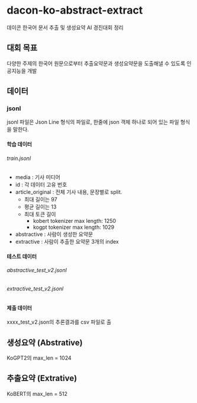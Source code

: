 # dacon-ko-abstract-extract
데이콘 한국어 문서 추출 및 생성요약 AI 경진대회 정리
## 대회 목표
다양한 주제의 한국어 원문으로부터 추출요약문과 생성요약문을 도출해낼 수 있도록 인공지능을 개발

## 데이터 
### jsonl
jsonl 파일은 Json Line 형식의 파일로, 한줄에 json 객체 하나로 되어 있는 파일 형식을 말한다. 

#### 학습 데이터
###### train.jsonl
- media : 기사 미디어
- id : 각 데이터 고유 번호
- article_original : 전체 기사 내용, 문장별로 split. 
    + 최대 길이는 97
    + 평균 길이는 13
    + 최대 토큰 길이
        * kobert tokenizer max length: 1250
        * kogpt tokenizer max length: 1029  
- abstractive : 사람이 생성한 요약문
- extractive : 사람이 추출한 요약문 3개의 index
#### 테스트 데이터
###### abstractive_test_v2.jsonl
###### extractive_test_v2.jsonl

#### 제출 데이터
xxxx_test_v2.json의 추론결과를 csv 파일로 출

## 생성요약 (Abstrative)
KoGPT2의 max_len = 1024
## 추출요약 (Extrative)
KoBERT의 max_len = 512